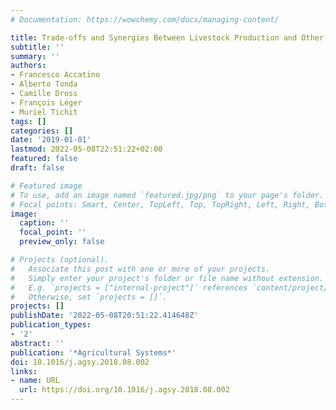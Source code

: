```yaml
---
# Documentation: https://wowchemy.com/docs/managing-content/

title: Trade-offs and Synergies Between Livestock Production and Other Ecosystem Services
subtitle: ''
summary: ''
authors:
- Francesco Accatino
- Alberto Tonda
- Camille Dross
- François Léger
- Muriel Tichit
tags: []
categories: []
date: '2019-01-01'
lastmod: 2022-05-08T22:51:22+02:00
featured: false
draft: false

# Featured image
# To use, add an image named `featured.jpg/png` to your page's folder.
# Focal points: Smart, Center, TopLeft, Top, TopRight, Left, Right, BottomLeft, Bottom, BottomRight.
image:
  caption: ''
  focal_point: ''
  preview_only: false

# Projects (optional).
#   Associate this post with one or more of your projects.
#   Simply enter your project's folder or file name without extension.
#   E.g. `projects = ["internal-project"]` references `content/project/deep-learning/index.md`.
#   Otherwise, set `projects = []`.
projects: []
publishDate: '2022-05-08T20:51:22.414648Z'
publication_types:
- '2'
abstract: ''
publication: '*Agricultural Systems*'
doi: 10.1016/j.agsy.2018.08.002
links:
- name: URL
  url: https://doi.org/10.1016/j.agsy.2018.08.002
---
```

